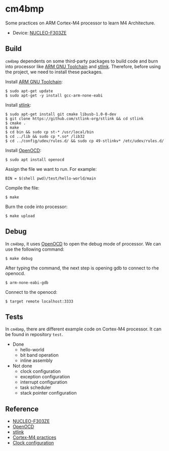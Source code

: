 # cm4bmp
Some practices on ARM Cortex-M4 processor to learn M4 Architecture.
- Device: [NUCLEO-F303ZE](https://www.st.com/en/evaluation-tools/nucleo-f303ze.html)

## Build
`cm4bmp` dependents on some third-party packages to build code and burn into processor like [ARM GNU Toolchain](https://developer.arm.com/Tools%20and%20Software/GNU%20Toolchain) and [stlink](https://github.com/stlink-org/stlink). Therefore, before using the project, we need to install these packages.

Install [ARM GNU Toolchain](https://developer.arm.com/Tools%20and%20Software/GNU%20Toolchain):
```shell
$ sudo apt-get update
$ sudo apt-get -y install gcc-arm-none-eabi
```

Install [stlink](https://github.com/stlink-org/stlink):
```shell
$ sudo apt-get install git cmake libusb-1.0-0-dev
$ git clone https://github.com/stlink-org/stlink && cd stlink
$ cmake .
$ make
$ cd bin && sudo cp st-* /usr/local/bin
$ cd ../lib && sudo cp *.so* /lib32
$ cd ../config/udev/rules.d/ && sudo cp 49-stlinkv* /etc/udev/rules.d/
```

Install [OpenOCD](https://openocd.org/):
```shell
$ sudo apt install openocd
```

Assign the file we want to run. For example:
```
BIN = $(shell pwd)/test/hello-world/main
```

Compile the file:
```shell
$ make
```

Burn the code into processor:
```shell
$ make upload
```

## Debug
In `cm4bmp`, it uses [OpenOCD](https://openocd.org/) to open the debug mode of processor. We can use the following command:
```shell
$ make debug
```

After typing the command, the next step is opening gdb to connect to rhe openocd.
```shell
$ arm-none-eabi-gdb
```

Connect to the openocd:
```shell
$ target remote localhost:3333
```

## Tests
In `cm4bmp`, there are different example code on Cortex-M4 processor. It can be found in repository `test`.
- Done
  - hello-world
  - bit band operation
  - inline assembly
- Not done
  - clock configuration
  - exception configuration
  - interrupt configuration
  - task scheduler
  - stack pointer configuration

## Reference
- [NUCLEO-F303ZE](https://www.st.com/en/evaluation-tools/nucleo-f303ze.html)
- [OpenOCD](https://openocd.org/)
- [stlink](https://github.com/stlink-org/stlink)
- [Cortex-M4 practices](https://hackmd.io/@Risheng/cm4bmp)
- [Clock configuration](https://hackmd.io/@Risheng/cm4-clock)
